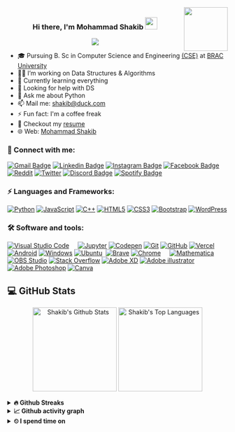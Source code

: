 <img align="right" src="https://gpvc.arturio.dev/Mo-Shakib" width="100">
<h3 align="center">
  Hi there, I'm Mohammad Shakib
  <img src="https://media.giphy.com/media/hvRJCLFzcasrR4ia7z/giphy.gif" width="28">
</h3> 
<!-- <span> -->
<!-- <img align="right" src="https://gpvc.arturio.dev/Mo-Shakib" width="100"> -->
<!-- </span> -->
<p align="center">
  <img src="https://readme-typing-svg.herokuapp.com?font=Ubuntu&color=58a6ff&size=22&center=true&lines=Hello,+World+🌎;Welcome+to+my+profile+😇;Happy+to+see+you+here+😀;Feel+free+to+look+around+😌;Reach+me+out+if+you+need+help+🤗;Have+a+great+day+😊">
</p>

- 🎓 Pursuing B. Sc in Computer Science and Engineering [(CSE)](https://www.bracu.ac.bd/academics/departments/computer-science-and-engineering/bachelor-science-computer-science-and/cse) at [BRAC University](https://www.bracu.ac.bd/)
- 👷‍♂️ I’m working on Data Structures & Algorithms
- 🌱 Currently learning everything
- 🔭 Looking for help with DS
- 💬 Ask me about Python
- 📫 Mail me: [shakib@duck.com](mailto:shakib@duck.com)
- ⚡ Fun fact: I'm a coffee freak 
- 📃 Checkout my [resume](https://github.com/Mo-Shakib/Mo-Shakib/blob/main/Resume_300821.pdf)
- 🌐 Web: [Mohammad Shakib](http://mo-shakib.me)

### 🔗 Connect with me:
<!-- style=flat-square& -->
[![Gmail Badge](https://img.shields.io/badge/-eMail-D14836?logo=Gmail&logoColor=white&link=mailto:shakib@duck.com)](mailto:shakib@duck.com)
[![Linkedin Badge](https://img.shields.io/badge/-Mohammad%20Shakib-blue?logo=Linkedin&logoColor=white&link=https://www.linkedin.com/in/mohammadshakib/)](https://www.linkedin.com/in/mohammadshakib/)
[![Instagram Badge](https://img.shields.io/badge/-mo__shakib-ac28a3?logo=instagram&logoColor=white&link=https://instagram.com/mo__shakib/)](https://instagram.com/mo__shakib)
[![Facebook Badge](https://img.shields.io/badge/-Shakib-blue?logo=Facebook&logoColor=white&link=https://www.facebook.com/MoShakib.official/)](https://www.facebook.com/MoShakib.official/)
[![Reddit](https://img.shields.io/badge/@mo__shakib-FF4500?logo=reddit&logoColor=white)](https://www.reddit.com/user/mo__shakib)
[![Twitter](https://img.shields.io/badge/@iMohammadShakib-%231DA1F2.svg?logo=Twitter&logoColor=white)](https://twitter.com/iMohammadShakib)
[![Discord Badge](https://img.shields.io/badge/-Shakib%231251-40567A?logo=Discord&logoColor=white&link=https://discordapp.com/users/Shakib#1251/)](https://discordapp.com/users/Shakib#1251/)
[![Spotify Badge](https://img.shields.io/badge/-Shakib-1ed760?logo=Spotify&logoColor=white&link=https://open.spotify.com/user/88pbsh9j785gn4jpps10xat7c?si=accbf9417fe34b1b/)](https://open.spotify.com/user/88pbsh9j785gn4jpps10xat7c?si=accbf9417fe34b1b)
<!-- [![Google Meet](https://img.shields.io/badge/Meet-00897B?logo=google-meet&logoColor=white)](https://meet.google.com/ovz-rnhu-wsa) -->


### ⚡ Languages and Frameworks:
[![Python](https://img.shields.io/badge/-Python-yellow?logo=Python)](#)
[![JavaScript](https://img.shields.io/badge/-JavaScript-blue?logo=javascript)](#)
[![C++](https://img.shields.io/badge/c++-%2300599C.svg?logo=c%2B%2B&logoColor=white)](#)
[![HTML5](https://img.shields.io/badge/-HTML5-E34F26?logo=html5&logoColor=white)](#)
[![CSS3](https://img.shields.io/badge/-CSS3-1572B6?logo=css3)](#)
[![Bootstrap](https://img.shields.io/badge/-Bootstrap-563D7C?logo=bootstrap)](#)
[![WordPress](https://img.shields.io/badge/WordPress-%23117AC9.svg?logo=WordPress&logoColor=white)](#)
<!-- [![Django](https://img.shields.io/badge/django-%23092E20.svg?logo=django&logoColor=white)](#) -->
<!-- [![Java](https://img.shields.io/badge/-java-E34A86?logo=java)](#) -->
<!-- [![LaTeX](https://img.shields.io/badge/latex-%23008080.svg?logo=latex&logoColor=white)](#) -->
<!-- style=flat-square& -->

### 🛠 Software and tools:
<p>
<!--   <a href="#"><img alt="" src=""></a> -->
  <a href="#"><img alt="Visual Studio Code" src="https://img.shields.io/badge/Visual%20Studio%20Code-0078d7.svg?logo=visual-studio-code&logoColor=white"></a>
  <a href="#"><img alt="" src="https://img.shields.io/badge/Atom-%2366595C.svg?logo=atom&logoColor=white"></a>
  <a href="#"><img alt="" src="https://img.shields.io/badge/sublime_text-%23575757.svg?logo=sublime-text&logoColor=important"></a>
  <a href="#"><img alt="" src="https://img.shields.io/badge/IntelliJIDEA-5d9425.svg?logo=intellij-idea&logoColor=white"></a>
  <a href="#"><img alt="" src="https://img.shields.io/badge/VIM-%2311AB00.svg?logo=vim&logoColor=white"></a>
  <a href="#"><img alt="Jupyter" src="https://img.shields.io/badge/Jupyter-F37626.svg?logo=Jupyter&logoColor=white"></a>
  <a href="#"><img alt="Codepen" src="https://img.shields.io/badge/Codepen-000000.svg?logo=codepen&logoColor=white"></a>
  <a href="#"><img alt="Git" src="https://img.shields.io/badge/Git-F05033.svg?logo=git&logoColor=white"></a>
  <a href="#"><img alt="GitHub" src="https://img.shields.io/badge/GitHub-181717.svg?logo=github&logoColor=white"></a>
  <a href="#"><img alt="Vercel" src="https://img.shields.io/badge/vercel-%23000000.svg?logo=vercel&logoColor=white"></a>
  <a href="#"><img alt="Android" src="https://img.shields.io/badge/Android-3DDC84?logo=android&logoColor=white"></a>
  <a href="#"><img alt="Windows" src="https://img.shields.io/badge/Windows-0078D6?logo=windows&logoColor=white"></a>
  <a href="#"><img alt="Ubuntu" src="https://img.shields.io/badge/Ubuntu-E95420?logo=ubuntu&logoColor=white"></a>  
  <a href="#"><img alt="" src="https://img.shields.io/badge/Edge-0078D7?logo=Microsoft-edge&logoColor=white"></a>
  <a href="#"><img alt="Brave" src="https://img.shields.io/badge/-Brave-FB542B?logo=brave&logoColor=white"></a>
  <a href="#"><img alt="Chrome" src="https://img.shields.io/badge/-Chrome-4a8af4?logo=google%20chrome&logoColor=white"></a>
  <a href="#"><img alt="" src="https://img.shields.io/badge/Firefox-FF7139?logo=Firefox-Browser&logoColor=white"></a>
  <a href="#"><img alt="" src="https://img.shields.io/badge/Tor-7D4698?logo=Tor-Browser&logoColor=white"></a>
  <a href="#"><img alt="" src="https://img.shields.io/badge/DuckDuckGo-DE5833?logo=DuckDuckGo&logoColor=white"></a>
  <a href="#"><img alt="" src="https://img.shields.io/badge/google-4285F4?logo=google&logoColor=white"></a>
  <a href="#"><img alt="Mathematica" src="https://img.shields.io/badge/Mathematica-DD1100.svg?logo=wolfram-mathematica&logoColor=white"></a>
  <a href="#"><img alt="OBS Studio" src="https://img.shields.io/badge/-OBS%20Studio-302E31?logo=obs-studio&logoColor=white"></a>
  <a href="#"><img alt="Stack Overflow" src="https://img.shields.io/badge/-Stack%20Overflow-FE7A16?logo=stack-overflow&logoColor=white"></a>
  <a href="#"><img alt="Adobe XD" src="https://img.shields.io/badge/Adobe%20XD-470137?logo=Adobe%20XD&logoColor=#FF61F6"></a>
  <a href="#"><img alt="Adobe illustrator" src="https://img.shields.io/badge/Illustrator-%23FF9A00.svg?logo=adobeillustrator&logoColor=white"></a>
  <a href="#"><img alt="Adobe Photoshop" src="https://img.shields.io/badge/Photoshop-31a8fe.svg?logo=adobephotoshop&logoColor=white"></a>
  <a href="#"><img alt="Canva" src="https://img.shields.io/badge/Canva-%2300C4CC.svg?logo=Canva&logoColor=white"></a>
</p>

## 💻 GitHub Stats
<p align="center">
  <a href="#"><img alt="Shakib's Github Stats" src="https://denvercoder1-github-readme-stats.vercel.app/api/?username=mo-shakib&show_icons=true&count_private=true&theme=dark&hide_border=true&bg_color=151515&title_color=f2f2f2&icon_color=79fe96" height="192px"/></a>
  <a href="#"><img alt="Shakib's Top Languages" src="https://github-readme-stats.vercel.app/api/top-langs/?username=mo-shakib&langs_count=8&count_private=true&layout=compact&theme=dark&hide_border=true&hide=jupyter%20notenook&bg_color=151515&title_color=f2f2f2&icon_color=79fe96&" height="192px"/></a><br>
<!--   <b>Note:</b> <i>Top languages is only a metric of the languages my public code consists of and doesn't reflect experience or skill level.</i> -->
</p>

<details>	
  <summary><b>🔥 Github Streaks</b></summary><br>
  <p align="center">
  <a href="#"><img height="190em" src="https://github-readme-streak-stats.herokuapp.com/?user=mo-shakib&hide_border=true&theme=dark" /></a></p>
</details>

<details>	
  <summary><b>&#x1f4c8; Github activity graph</b></summary>
  <!-- Github activity graph -->
<a href="#"><img alt="Shakib's Activity Graph" src="https://activity-graph.herokuapp.com/graph?username=mo-shakib&count_private=true&bg_color=0e0f11&color=ffffff&line=238636&point=FFFFFF&hide_border=true"></a>
</details>
<!-- &hide=other -->
<details>	
  <summary><b>&#x23F2; I spend time on</b></summary><br>
  <p align="center">
    <a href="#"><img height="180em" src="https://github-readme-stats.vercel.app/api/wakatime?username=shakib&langs_count=8&layout=compact&theme=dark&hide_border=true&&hide_title=true&hide=other" /></a>
<!--   <p align="center"><i> 30 Aug, 2021 - Today</i></p> -->
  </p>
</details>
<!-- <h3  align="right"><img src="https://visitor-badge.laobi.icu/badge?page_id=mo-shakib.aemmadi"></h3> -->
<!-- <a href="https://buymeacoffee.com/moshakib"><img src="https://img.shields.io/badge/Buy%20Me%20a%20Coffee-ffdd00?style=for-the-badge&logo=buy-me-a-coffee&logoColor=black"></a> -->
<!-- <img align="right" src="https://gpvc.arturio.dev/Mo-Shakib"> -->
